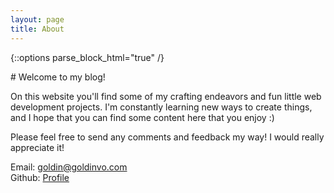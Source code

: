 ```yaml
---
layout: page
title: About
---
```

{::options parse_block_html="true" /}

<div>
# Welcome to my blog!

On this website you'll find some of my crafting endeavors and fun little web development projects. I'm constantly learning new ways to create things, and I hope that you can find some content here that you enjoy :)

Please feel free to send any comments and feedback my way! I would really appreciate it!    

Email: goldin@goldinvo.com    
Github: [Profile](https://github.com/goldinvo)
</div>

